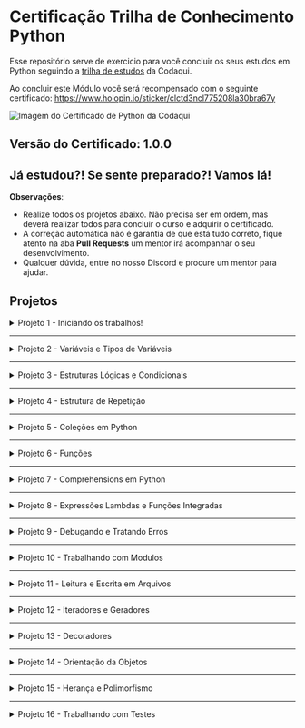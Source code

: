 # Certificação Trilha de Conhecimento Python

Esse repositório serve de exercicio para você concluir os seus estudos em Python seguindo a [trilha de estudos](https://github.com/codaqui/institucional-trilhas-estudos/blob/main/guias/programador-python.md) da Codaqui.

Ao concluir este Módulo você será recompensado com o seguinte certificado: https://www.holopin.io/sticker/clctd3ncl775208la30bra67y

![Imagem do Certificado de Python da Codaqui](https://www.holopin.io/_next/image?url=https%3A%2F%2Fassets.holopin.io%2FeyJidWNrZXQiOiJob2xvcGluLWFzc2V0cyIsImtleSI6ImFzc2V0cy9jbGN0ZDdjZmYyMjEzMDhtc21iZDUwY2NvIiwiZWRpdHMiOnsicm90YXRlIjpudWxsfX0%3D&w=1920&q=75)

## Versão do Certificado: 1.0.0

## Já estudou?! Se sente preparado?! Vamos lá!

**Observações**:

- Realize todos os projetos abaixo. Não precisa ser em ordem, mas deverá realizar todos para concluir o curso e adquirir o certificado.
- A correção automática não é garantia de que está tudo correto, fique atento na aba **Pull Requests** um mentor irá acompanhar o seu desenvolvimento.
- Qualquer dúvida, entre no nosso Discord e procure um mentor para ajudar.

## Projetos

<details>
<summary>Projeto 1 - Iniciando os trabalhos!</summary>

1. Dentro da pasta `projetos` crie o arquivo `projeto1.py`.
2. O seu arquivo `projeto1.py` deverá exibir um `Hello World!` quando executado.

</details>

---

<details>
<summary>Projeto 2 - Variáveis e Tipos de Variáveis</summary>

1. Dentro da pasta `projetos` crie o arquivo `projeto2.py`.
2. O seu arquivo deverá em ordem:

```text
- Definir uma variável chamada 'texto' com o valor de 'texto'.
- Definir uma variável chamada 'numero' com o valor de 2.
- Definir uma variável chamada 'boleano' com o valor de False.
- Crie uma conta que realize uma operação (soma, subtração, multiplicação ou divisão) com o numero 55 e o resultado deverá ser maior que 90 e menor que 100. Você deverá salvar isso em uma variável chamada 'desafio1'.
- Definir uma variável chamada `dinheiro` que represente o valor de R$7,50 e que possamos utilizar essa variável em uma equação.
```

</details>

---

<details>
    <summary>Projeto 3 - Estruturas Lógicas e Condicionais</summary>

1. Dentro da pasta `projetos` crie o arquivo `projeto3.py`.
2. O seu arquivo deverá em ordem executar os exercicios abaixo:

<details>
<summary>Exercicio 1</summary>

- Copie o codigo abaixo e cole no arquivo.

```python
lista_de_compras = ['Banana', 'Arroz', 'Laranja']
```
 
</details>

<details>
<summary>Exercicio 2</summary>

- Crie um código que verifica o objeto `Uva` existe na `lista_de_compras`, caso existe utilize print para algum texto. Faça a verificação logo após definir a lista.

</details>

<details>
<summary>Exercicio 3</summary>

- Copie o codigo abaixo e cole no mesmo arquivo, logo após a ultima resposta..

```python
lista_de_numeros = [50, 60, 834241542, 5433302]
```

</details>

<details>
<summary>Exercicio 4</summary>

- Verifique se a soma dos números em `lista_de_numeros` é maior do que `86422542`, caso seja `print('soma é maior')`.

</details>

<details>
<summary>Exercicio 5</summary>

- Dado a seguinte lista

```python
lista_de_numeros = range(100)
```

Exiba uma sub lista chamada `lista_par` dos números da `lista_de_numeros` que são pares, e outra sub lista chamada `lista_impar` com os impares.

</details>

<details>
<summary>Exercicio 6</summary>

- Tempo e Data (Origem: https://pense-python.caravela.club/05-condicionais-e-recursividade/14-exercicios.html)

O módulo time fornece uma função, também chamada time, que devolve a Hora Média de Greenwich na “época”, que é um momento arbitrário usado como ponto de referência. Em sistemas UNIX, a época é primeiro de janeiro de 1970.

```bash
>>> import time
>>> time.time()
1437746094.5735958
```
Escreva um script que leia a hora atual e a converta em um tempo em horas, minutos e segundos, mais o número de dias desde a época.

</details>


</details>

---

<details>
<summary>Projeto 4 - Estrutura de Repetição</summary>

1. Dentro da pasta `projetos` crie o arquivo `projeto4.py`.
2. O seu arquivo deverá em ordem executar os exercicios abaixo:

**Exercicios**:

1. Dada a seguinte lista abaixo.
2. Crie um código que seja capaz de imprimir(_print_) todos os valores contidos na lista. 

 ```python
nomes = ["Enderson", "Luiz Fernando", "Pedro", "Isis", "Kamily", "Bianca", "Mell Steissy", "Caio"]
 ```


</details>

---
<details>
<summary>Projeto 5 - Coleções em Python</summary>

1. Dentro da pasta `projetos` crie o arquivo `projeto5.py`.
2. O seu arquivo deverá em ordem executar os exercicios abaixo:

**Exercicios**:

1. Copie e cole a lista a seguir dentro do seu código.
2. Com a lista declarada, remova o primeiro e segundo index da `lista_de_numeros`.
 
 ```python
lista_de_numeros = [12, 23, 34, 45]
 ```
 
 
1. Defina a tupla a seguir.
2. Crie um código capaz de verificar qual time não possui Mundial.
3. Crie uma lista com os times que restarem da verificação.  
 
 ```python
times_com_mundial = ('Corinthians', 'Santos', 'Palmeiras', 'Flamengo')
 ```
 
1. Dado o seguinte conjunto, uma lista de dicionários.
2. Crie um código que seja capaz de printar o curso que Milena está realizando. 
 
 ```python
dados_do_aluno_1 = {
    'Nome': 'Milena',
    'Curso': 'Programação',
    'Turno': 'tarde',
    'Telefone': '9999999'
}
dados_do_aluno_2 = {
    'Nome': 'Vitor',
    'Curso': 'Design de Aplicativos',
    'Turno': 'tarde',
    'Telefone': '9999999'
}
lista_de_alunos = [dados_do_aluno_1, dados_do_aluno_2]
 ```

</details>

---
<details>
<summary>Projeto 6 - Funções</summary>

1. Dentro da pasta `projetos` crie o arquivo `projeto6.py`.
2. O seu arquivo deverá em ordem executar os exercicios abaixo:

**Exercicios**:

1. Dado o conhecimento de Movimento Retilinio Uniforme, e lembrando da equação `S = S0 + v.t` escreva um programa que responda todos os casos da tabela abaixo.

| Espaço Final | Espaço Inicial | Velocidade | Tempo |
| ------------ | -------------- | ---------- | ----- |
| ? | 100 metros | 10 metros | 10 metros/segundo | 10 segundos |
| ? | 75 metros | 5 metros | 12 metros/segundo | 5 segundos |
| ? | 150 metros | 25 metros | 15 metros/segundo | 25 segundos |

Dica: Crie uma função, e execute essa mesma função várias vezes com parametros diferentes.

2. Crie uma função que dado uma palavra, a sua função irá sempre retorna a mesma palavra, porém todas as letras em minusculo.

| Parametro | Retorno |
| --------- | ------- |
| HORA | hora |
| HoRa | hora |
| DeSCulpA | desculpa |

</details>

---
<details>
<summary>Projeto 7 - Comprehensions em Python</summary>

1. Dentro da pasta `projetos` crie o arquivo `projeto6.py`.
2. O seu arquivo deverá em ordem executar os exercicios abaixo:

**Exercicios**:

1. Crie utilizando apenas uma linha, uma lista chamada `numeros`, e essa lista vai conter todos os numeros de 1 a 10 multiplicado por 2.


```python
# Dica
numeros = [para cada numero de range(1,10) multiplique esse numero por 2]
```

2. Crie utilizando apenas uma linha, uma lista chamada `numeros_pares`, que contenha todos numeros pares de 0 a 100.

```python
# Dica
numeros = [ quero numero dentro de uma lista de 0,100 que % 2 seja 0 ]
```

3. Crie utilizando apenas uma linha, uma lista chamada `possui_a`, que verifique os valores da lista_de_compras, retornando `True` quando a palavra possui a letra `a` e `False` quando não.

```
lista_de_compras = ['Banana', 'Abacate', 'Uva', 'Melão', 'Colher', 'Ovo', 'Queijo']
# Dica
possui_a = [ verdadeiro quando a palavra tem a e falso quando não tem para todas as palavras da lista]
```


</details>

---
<details>
<summary>Projeto 8 - Expressões Lambdas e Funções Integradas</summary>

1. Dentro da pasta `projetos` crie o arquivo `projeto7.py`.
2. O seu arquivo deverá em ordem executar os exercicios abaixo:

**Exercicios**:

1. Crie uma função lambda que some dois numeros.
2. Dada a lista abaixo, utilize `map` e uma função `lambda` para multiplicar todos os valores por 2.

```python
lista_de_numeros = [2, 4, 6, 8]
```


</details>

---
<details>
<summary>Projeto 9 - Debugando e Tratando Erros</summary>

1. Dentro da pasta `projetos` crie o arquivo `projeto9.py`.
2. O seu arquivo deverá em ordem executar os exercicios abaixo:

**Exercicios**:

1. Crie uma função que some dois valores, quando o usuário digitar um valor que não seja `float` ou `int` você irá dar `print` em uma mensagem de erro e não deixando o interpretador retornar erro.
2. Crie um programa que a pessoa possa consultar alunos, dado o dicionário abaixo, se a pessoa digitar um nome que não existe, retorne uma mensagem de erro sem deixar o interpreador retornar o erro.

```python

dict_alunos = {
  'joao' : { 'nome': 'joao', 'idade': 14 },
  'maria' : { 'nome': 'maria', 'idade': 14 },
}
```


</details>

---

<details>
<summary>Projeto 10 - Trabalhando com Modulos</summary>

1. Dentro da pasta `projetos` crie o arquivo `projeto10.py`.
2. O seu arquivo deverá em ordem executar os exercicios abaixo:

**Exercicios**:

1. Crie um modulo chamado `calculadora`, dentro desse modulo crie dois submodulos: `somar` e `dividir`, cujo possuam as funções `somar_dois_numeros` e `dividir_dois_numeros`, fazendo com que o código abaixo passe a funcionar.

```python
from calculadora.somar import somar_dois_numeros
from calculadora.dividir import dividir_dois_numeros

somar_dois_numeros(2,2)
dividir_dois_numeros(4,2)
```

</details>

---
<details>
<summary>Projeto 11 - Leitura e Escrita em Arquivos</summary>

1. Dentro da pasta `projetos` crie o arquivo `projeto11.py`.
2. O seu arquivo deverá em ordem executar os exercicios abaixo:

**Exercicios**:

1. Crie um arquivo `texto.txt` e insira uma contagem de números de 0 a 10.
2. Crie uma lista de dicionários simulando um cadastro de usuário, contendo `usuario, senha` e salve em um json nomeado: `top_secret.json`.
3. Crie um CSV com as colunas Materia | Nota | Bimestre, faça esse csv ser capaz de salvar dados de notas escolares.

</details>

---
<details>
<summary>Projeto 12 - Iteradores e Geradores</summary>

1. Dentro da pasta `projetos` crie o arquivo `projeto12.py`.
2. O seu arquivo deverá em ordem executar os exercicios abaixo:
    
**Exercicios**:
1. Crie utilizando um iterador/gerador um código capaz de exibir 15 números da sequencia de Fibonacci.
2. Crie utilizando um iterador/gerador um código capaz de verificar números divisíveis por 10 sem conter resto.


</details>

---
<details>
<summary>Projeto 13 - Decoradores</summary>

1. Dentro da pasta `projetos` crie o arquivo `projeto13.py`.
2. O seu arquivo deverá em ordem executar os exercicios abaixo:

**Exercicios**:

1. Crie um decorador que possa fazer com que as funções abaixo, sempre que executadas exibam um print('Nome da função'), chame seu decorador de `meu_decorador_log`.

```python
def somar_dois_numeros(a,b):
  return a + b
  
def dividir_dois_numeros(a,b):
  return a / b
```

</details>

---
<details>
<summary>Projeto 14 - Orientação da Objetos</summary>

1. Dentro da pasta `projetos` crie o arquivo `projeto14.py`.
2. O seu arquivo deverá em ordem executar os exercicios abaixo:

**Exercicios**:

1. Crie utilizando Objetos e Classes, um pequeno sistema capaz de cadastrar/buscar livros em uma varíavel global.
    
**Dica**:

- O seu usuário precisa de um menu, onde ele possa escolher, cadastrar livro, buscar livro, sair.
- O seu usuário informa Nome / Ano de Lançamento / Autor.
- Utilize metodos para acessar os atributos do livro.

</details>

---
<details>
<summary>Projeto 15 - Herança e Polimorfismo</summary>

1. Dentro da pasta `projetos` crie o arquivo `projeto15.py`.
2. O seu arquivo deverá em ordem executar os exercicios abaixo:

**Exercicios**:
    
1. Crie um pequeno exemplo para explicar herança e polimorfismo com automoveís.
2. Seu código deverá criar Carros, Onibus, Bicicletas... De diferentes modelos e atributos utilizando os conceitos abordados nesse tópico.



</details>

---
<details>
<summary>Projeto 16 - Trabalhando com Testes</summary>

1. Dentro da pasta `projetos` crie o arquivo `projeto16.py`.
2. O seu arquivo deverá em ordem executar os exercicios abaixo:

**Exercicios**:
    
1. Crie dentro do seu arquivo pelo menos 5 testes para exercicios anteriores.
2. Será válido testes em contas, textos... Utilize testes!


</details>
